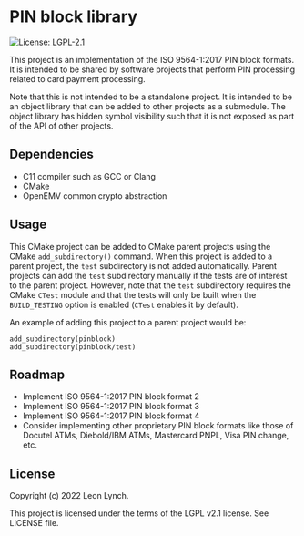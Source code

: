 PIN block library
=================

[![License: LGPL-2.1](https://img.shields.io/github/license/openemv/pinblock)](https://www.gnu.org/licenses/old-licenses/lgpl-2.1.html)

This project is an implementation of the ISO 9564-1:2017 PIN block formats. It
is intended to be shared by software projects that perform PIN processing
related to card payment processing.

Note that this is not intended to be a standalone project. It is intended to
be an object library that can be added to other projects as a submodule. The
object library has hidden symbol visibility such that it is not exposed as
part of the API of other projects.

Dependencies
------------

* C11 compiler such as GCC or Clang
* CMake
* OpenEMV common crypto abstraction

Usage
-----

This CMake project can be added to CMake parent projects using the CMake
`add_subdirectory()` command. When this project is added to a parent project,
the `test` subdirectory is not added automatically. Parent projects can add
the `test` subdirectory manually if the tests are of interest to the parent
project. However, note that the `test` subdirectory requires the CMake `CTest`
module and that the tests will only be built when the `BUILD_TESTING` option
is enabled (`CTest` enables it by default).

An example of adding this project to a parent project would be:
```
add_subdirectory(pinblock)
add_subdirectory(pinblock/test)
```

Roadmap
-------
* Implement ISO 9564-1:2017 PIN block format 2
* Implement ISO 9564-1:2017 PIN block format 3
* Implement ISO 9564-1:2017 PIN block format 4
* Consider implementing other proprietary PIN block formats like those of
  Docutel ATMs, Diebold/IBM ATMs, Mastercard PNPL, Visa PIN change, etc.

License
-------

Copyright (c) 2022 Leon Lynch.

This project is licensed under the terms of the LGPL v2.1 license. See LICENSE file.
